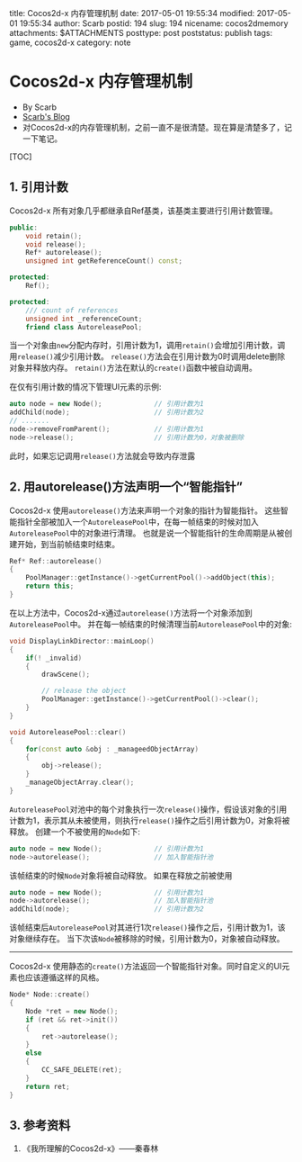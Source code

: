 title: Cocos2d-x 内存管理机制
date: 2017-05-01 19:55:34
modified: 2017-05-01 19:55:34
author: Scarb
postid: 194
slug: 194
nicename: cocos2dmemory
attachments: $ATTACHMENTS
posttype: post
poststatus: publish
tags: game, cocos2d-x
category: note

# Cocos2d-x 内存管理机制

* By Scarb
* [Scarb's Blog](http://www.cnscarb.com/)
* 对Cocos2d-x的内存管理机制，之前一直不是很清楚。现在算是清楚多了，记一下笔记。

[TOC]

## 1. 引用计数

Cocos2d-x 所有对象几乎都继承自Ref基类，该基类主要进行引用计数管理。
```C++
public:
    void retain();
    void release();
    Ref* autorelease();
    unsigned int getReferenceCount() const;

protected:
    Ref();

protected:
    /// count of references
    unsigned int _referenceCount;
    friend class AutoreleasePool;
```
当一个对象由`new`分配内存时，引用计数为1，调用`retain()`会增加引用计数，调用`release()`减少引用计数。
`release()`方法会在引用计数为0时调用delete删除对象并释放内存。
`retain()`方法在默认的`create()`函数中被自动调用。

在仅有引用计数的情况下管理UI元素的示例:
```C++
auto node = new Node();             // 引用计数为1
addChild(node);                     // 引用计数为2
// .......
node->removeFromParent();           // 引用计数为1
node->release();                    // 引用计数为0，对象被删除
```
此时，如果忘记调用`release()`方法就会导致内存泄露

## 2. 用autorelease()方法声明一个“智能指针”

Cocos2d-x 使用`autorelease()`方法来声明一个对象的指针为智能指针。
这些智能指针全部被加入一个`AutoreleasePool`中，在每一帧结束的时候对加入`AutoreleasePool`中的对象进行清理。
也就是说一个智能指针的生命周期是从被创建开始，到当前帧结束时结束。
```C++
Ref* Ref::autorelease()
{
    PoolManager::getInstance()->getCurrentPool()->addObject(this);
    return this;
}
```
在以上方法中，Cocos2d-x通过`autorelease()`方法将一个对象添加到`AutoreleasePool`中。
并在每一帧结束的时候清理当前`AutoreleasePool`中的对象:
```C++
void DisplayLinkDirector::mainLoop()
{
    if(! _invalid)
    {
        drawScene();

        // release the object
        PoolManager::getInstance()->getCurrentPool()->clear();
    }
}

void AutoreleasePool::clear()
{
    for(const auto &obj : _manageedObjectArray)
    {
        obj->release();
    }
    _manageObjectArray.clear();
}
```
`AutoreleasePool`对池中的每个对象执行一次`release()`操作，假设该对象的引用计数为1，表示其从未被使用，则执行`release()`操作之后引用计数为0，对象将被释放。
创建一个不被使用的`Node`如下:
```C++
auto node = new Node();             // 引用计数为1
node->autorelease();                // 加入智能指针池
```
该帧结束的时候`Node`对象将被自动释放。
如果在释放之前被使用
```C++
auto node = new Node();             // 引用计数为1
node->autorelease();                // 加入智能指针池
addChild(node);                     // 引用计数为2
```
该帧结束后`AutoreleasePool`对其进行1次`release()`操作之后，引用计数为1，该对象继续存在。
当下次该`Node`被移除的时候，引用计数为0，对象被自动释放。

***
Cocos2d-x 使用静态的`create()`方法返回一个智能指针对象。同时自定义的UI元素也应该遵循这样的风格。
```C++
Node* Node::create()
{
    Node *ret = new Node();
    if (ret && ret->init())
    {
        ret->autorelease();
    }
    else
    {
        CC_SAFE_DELETE(ret);
    }
    return ret;
}
```

## 3. 参考资料
1. 《我所理解的Cocos2d-x》——秦春林